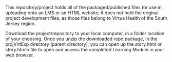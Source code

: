 This repository/project holds all of the packaged/published files for use in uploading onto an LMS or an HTML website; it does not hold the original project development files, as those files belong to Virtua Health of the South Jersey region.

Download the project/repository to your local computer, in a folder location of your choosing.  Once you unzip the downloaded repo package, in the projVirtExp directory (parent directory), you can open up the story.html or story.html5 file to open and access the completed Learning Module in your web browser.
